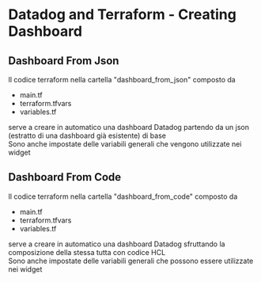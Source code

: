 # Datadog and Terraform - Creating Dashboard

## Dashboard From Json

Il codice terraform nella cartella "dashboard_from_json" composto da 

- main.tf
- terraform.tfvars
- variables.tf

serve a creare in automatico una dashboard Datadog partendo da un json (estratto di una dashboard già esistente) di base <br>
Sono anche impostate delle variabili generali che vengono utilizzate nei widget <bn>

## Dashboard From Code

Il codice terraform nella cartella "dashboard_from_code" composto da 

- main.tf
- terraform.tfvars
- variables.tf

serve a creare in automatico una dashboard Datadog sfruttando la composizione della stessa tutta con codice HCL <br>
Sono anche impostate delle variabili generali che possono essere utilizzate nei widget <bn>
